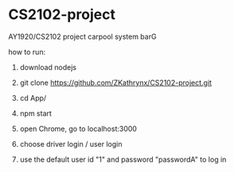 # CS2102-project
AY1920/CS2102 project carpool system
barG

how to run:
1. download nodejs

2. git clone https://github.com/ZKathrynx/CS2102-project.git

3. cd App/

4. npm start

5. open Chrome, go to localhost:3000

6. choose driver login / user login

7. use the default user id "1" and password "passwordA" to log in
